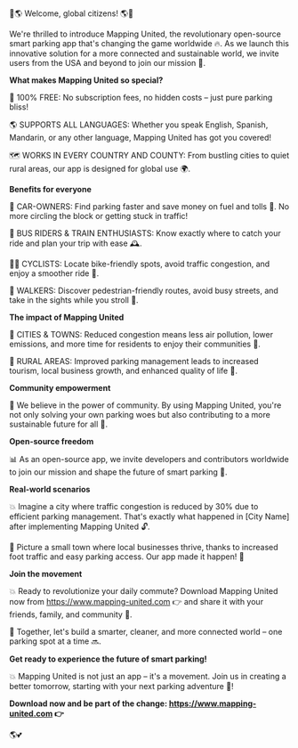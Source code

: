 🚨🌎 Welcome, global citizens! 🌎🚨

We're thrilled to introduce Mapping United, the revolutionary open-source smart parking app that's changing the game worldwide 🔥. As we launch this innovative solution for a more connected and sustainable world, we invite users from the USA and beyond to join our mission 🌟.

**What makes Mapping United so special?**

🎉 100% FREE: No subscription fees, no hidden costs – just pure parking bliss!

🌎 SUPPORTS ALL LANGUAGES: Whether you speak English, Spanish, Mandarin, or any other language, Mapping United has got you covered!

🗺️ WORKS IN EVERY COUNTRY AND COUNTY: From bustling cities to quiet rural areas, our app is designed for global use 🌍.

**Benefits for everyone**

🚗 CAR-OWNERS: Find parking faster and save money on fuel and tolls 💸. No more circling the block or getting stuck in traffic!

🚌 BUS RIDERS & TRAIN ENTHUSIASTS: Know exactly where to catch your ride and plan your trip with ease 🕰️.

🚴‍♂️ CYCLISTS: Locate bike-friendly spots, avoid traffic congestion, and enjoy a smoother ride 💨.

🏃 WALKERS: Discover pedestrian-friendly routes, avoid busy streets, and take in the sights while you stroll 🌳.

**The impact of Mapping United**

💪 CITIES & TOWNS: Reduced congestion means less air pollution, lower emissions, and more time for residents to enjoy their communities 🎉.

🚗 RURAL AREAS: Improved parking management leads to increased tourism, local business growth, and enhanced quality of life 🌾.

**Community empowerment**

💬 We believe in the power of community. By using Mapping United, you're not only solving your own parking woes but also contributing to a more sustainable future for all 🌈.

**Open-source freedom**

📊 As an open-source app, we invite developers and contributors worldwide to join our mission and shape the future of smart parking 🚀.

**Real-world scenarios**

💥 Imagine a city where traffic congestion is reduced by 30% due to efficient parking management. That's exactly what happened in [City Name] after implementing Mapping United 🔓.

🌳 Picture a small town where local businesses thrive, thanks to increased foot traffic and easy parking access. Our app made it happen! 🎉

**Join the movement**

💥 Ready to revolutionize your daily commute? Download Mapping United now from https://www.mapping-united.com 👉 and share it with your friends, family, and community 🤩.

🌟 Together, let's build a smarter, cleaner, and more connected world – one parking spot at a time 🔜.

**Get ready to experience the future of smart parking!**

💥 Mapping United is not just an app – it's a movement. Join us in creating a better tomorrow, starting with your next parking adventure 🚀!

**Download now and be part of the change: https://www.mapping-united.com 👉**

🌎💕